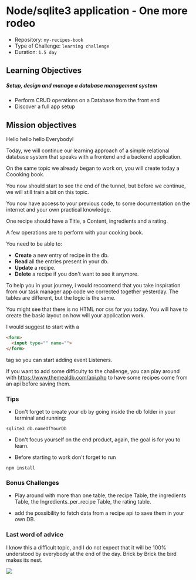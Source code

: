 # Node/sqlite3 application - One more rodeo
- Repository: `my-recipes-book`
- Type of Challenge: `learning challenge`
- Duration: `1.5 day`

## Learning Objectives

##### Setup, design and manage a database management system
* Perform CRUD operations on a Database from the front end
* Discover a full app setup


## Mission objectives

Hello hello hello Everybody!

Today, we will continue our learning approach of a simple relational database system that speaks with a frontend and a backend application.

On the same topic we already began to work on, you will create today a Coooking book.

You now should start to see the end of the tunnel, but before we continue, we will still train a bit on this topic.

You now have access to your previous code, to some documentation on the internet and your own practical knowledge.

One recipe should have a Title, a Content, ingredients and a rating.

A few operations are to perform with your cooking book.

You need to be able to:

- __Create__ a new entry of recipe in the db.
- __Read__ all the entries present in your db.
- __Update__ a recipe.
- __Delete__ a recipe if you don't want to see it anymore.


To help you in your journey, i would reccomend that you take inspiration from our task manager app code we corrected together yesterday.
The tables are different, but the logic is the same.

You might see that there is no HTML nor css for you today.
You will have to create the basic layout on how will your application work.

I would suggest to start with a

```html
<form>
  <input type="" name="">
</form>
```
tag so you can start adding event Listeners.


If you want to add some difficulty to the challenge, you can play around with https://www.themealdb.com/api.php to have some recipes come from an api before saving them.


### Tips

- Don't forget to create your db by going inside the db folder in your terminal and running:

```
sqlite3 db.nameOfYourDb
```

- Don't focus yourself on the end product, again, the goal is for you to learn.

- Before starting to work don't forget to run

```
npm install
```


### Bonus Challenges

- Play around with more than one table, the recipe Table, the ingredients Table, the Ingredients_per_recipe Table, the rating table.

- add the possibility to fetch data from a recipe api to save them in your own DB.


### Last word of advice

I know this a difficult topic, and I do not expect that it will be 100% understood by everybody at the end of the day.
Brick by Brick the bird makes its nest.


![](https://media.giphy.com/media/TilmLMmWrRYYHjLfub/giphy.gif)














